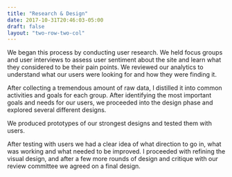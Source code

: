 ```yaml
---
title: "Research & Design"
date: 2017-10-31T20:46:03-05:00
draft: false
layout: "two-row-two-col"
---
```

We began this process by conducting user research. We held focus groups and user interviews to assess user sentiment about the site and learn what they considered to be their pain points. We reviewed our analytics to understand what our users were looking for and how they were finding it. 

After collecting a tremendous amount of raw data, I distilled it into common activities and goals for each group. After identifying the most important goals and needs for our users, we proceeded into the design phase and explored several different designs.

We produced prototypes of our strongest designs and tested them with users. 

After testing with users we had a clear idea of what direction to go in, what was working and what needed to be improved. I proceeded with refining the visual design, and after a few more rounds of design and critique with our review committee we agreed on a final design. 


